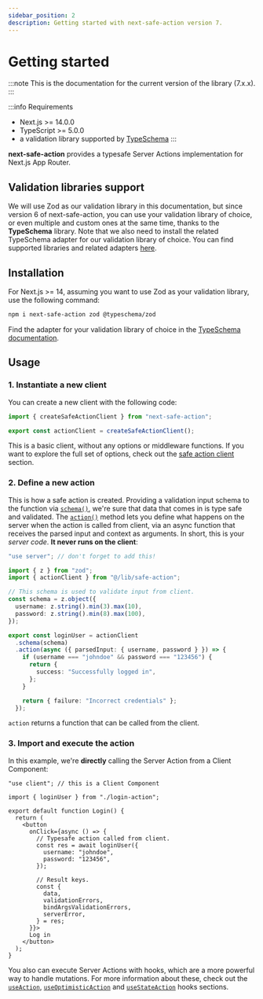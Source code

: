 ```yaml
---
sidebar_position: 2
description: Getting started with next-safe-action version 7.
---
```


# Getting started

:::note
This is the documentation for the current version of the library (7.x.x).
:::

:::info Requirements

- Next.js >= 14.0.0
- TypeScript >= 5.0.0
- a validation library supported by [TypeSchema](https://typeschema.com/#coverage)
  :::

**next-safe-action** provides a typesafe Server Actions implementation for Next.js App Router.

## Validation libraries support

We will use Zod as our validation library in this documentation, but since version 6 of next-safe-action, you can use your validation library of choice, or even multiple and custom ones at the same time, thanks to the **TypeSchema** library. Note that we also need to install the related TypeSchema adapter for our validation library of choice. You can find supported libraries and related adapters [here](https://typeschema.com/#coverage).

## Installation

For Next.js >= 14, assuming you want to use Zod as your validation library, use the following command:

```bash npm2yarn
npm i next-safe-action zod @typeschema/zod
```

Find the adapter for your validation library of choice in the [TypeSchema documentation](https://typeschema.com/#coverage).

## Usage

### 1. Instantiate a new client

You can create a new client with the following code:

```typescript title="src/lib/safe-action.ts"
import { createSafeActionClient } from "next-safe-action";

export const actionClient = createSafeActionClient();
```

This is a basic client, without any options or middleware functions. If you want to explore the full set of options, check out the [safe action client](/docs/safe-action-client) section.

### 2. Define a new action

This is how a safe action is created. Providing a validation input schema to the function via [`schema()`](/docs/safe-action-client/instance-methods#schema), we're sure that data that comes in is type safe and validated.
The [`action()`](/docs/safe-action-client/instance-methods#action--stateaction) method lets you define what happens on the server when the action is called from client, via an async function that receives the parsed input and context as arguments. In short, this is your _server code_. **It never runs on the client**:

```typescript title="src/app/login-action.ts"
"use server"; // don't forget to add this!

import { z } from "zod";
import { actionClient } from "@/lib/safe-action";

// This schema is used to validate input from client.
const schema = z.object({
  username: z.string().min(3).max(10),
  password: z.string().min(8).max(100),
});

export const loginUser = actionClient
  .schema(schema)
  .action(async ({ parsedInput: { username, password } }) => {
    if (username === "johndoe" && password === "123456") {
      return {
        success: "Successfully logged in",
      };
    }

    return { failure: "Incorrect credentials" };
  });
```

`action` returns a function that can be called from the client.

### 3. Import and execute the action

In this example, we're **directly** calling the Server Action from a Client Component:

```tsx title="src/app/login.tsx"
"use client"; // this is a Client Component

import { loginUser } from "./login-action";

export default function Login() {
  return (
    <button
      onClick={async () => {
        // Typesafe action called from client.
        const res = await loginUser({
          username: "johndoe",
          password: "123456",
        });

        // Result keys.
        const {
          data,
          validationErrors,
          bindArgsValidationErrors,
          serverError,
        } = res;
      }}>
      Log in
    </button>
  );
}
```

You also can execute Server Actions with hooks, which are a more powerful way to handle mutations. For more information about these, check out the [`useAction`](/docs/usage/hooks/useaction), [`useOptimisticAction`](/docs/usage/hooks/useoptimisticaction) and [`useStateAction`](/docs/usage/hooks/usestateaction) hooks sections.
